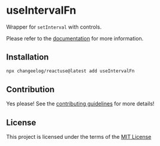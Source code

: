 # useIntervalFn

Wrapper for `setInterval` with controls.

Please refer to the [documentation](#) for more information.

## Installation

```bash
npx changeelog/reactuse@latest add useIntervalFn
```

## Contribution

Yes please! See the [contributing guidelines](/CONTRIBUTING.md) for more details!

## License

This project is licensed under the terms of the [MIT License](/LICENSE)
